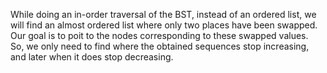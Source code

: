 While doing an in-order traversal of the BST, instead of an ordered list, we will find an almost ordered list where only two places have been swapped. Our goal is to poit to the nodes corresponding to these swapped values.
​
So, we only need to find where the obtained sequences stop increasing, and later when it does stop decreasing.